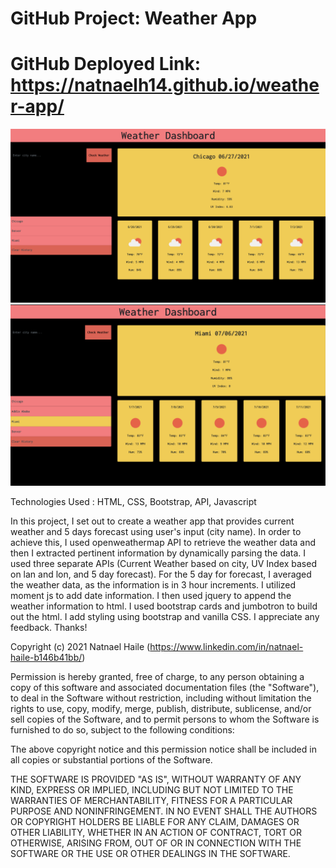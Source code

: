 # GitHub Project: Weather App
# GitHub Deployed Link: https://natnaelh14.github.io/weather-app/
![alt text](./page.png)
![alt text](./page-02.png)

Technologies Used : HTML, CSS, Bootstrap, API, Javascript

In this project, I set out to create a weather app that provides current weather and 5 days forecast using user's input 
(city name). In order to achieve this, I used openweathermap API to retrieve the weather data and then I extracted pertinent
information by dynamically parsing the data. I used three separate APIs (Current Weather based on city, UV Index  based on
lan and lon, and 5 day forecast). For the 5 day for forecast, I averaged the weather data, as the information is in 3 hour
increments. I utilized moment js to add date information. I then used jquery to append the weather information to html. I used
bootstrap cards and jumbotron to build out the html. I add styling using bootstrap and vanilla CSS.  I appreciate any feedback.
Thanks!

Copyright (c) 2021 Natnael Haile (https://www.linkedin.com/in/natnael-haile-b146b41bb/)

Permission is hereby granted, free of charge, to any person obtaining
a copy of this software and associated documentation files (the
"Software"), to deal in the Software without restriction, including
without limitation the rights to use, copy, modify, merge, publish,
distribute, sublicense, and/or sell copies of the Software, and to
permit persons to whom the Software is furnished to do so, subject to
the following conditions:

The above copyright notice and this permission notice shall be
included in all copies or substantial portions of the Software.

THE SOFTWARE IS PROVIDED "AS IS", WITHOUT WARRANTY OF ANY KIND,
EXPRESS OR IMPLIED, INCLUDING BUT NOT LIMITED TO THE WARRANTIES OF
MERCHANTABILITY, FITNESS FOR A PARTICULAR PURPOSE AND
NONINFRINGEMENT. IN NO EVENT SHALL THE AUTHORS OR COPYRIGHT HOLDERS BE
LIABLE FOR ANY CLAIM, DAMAGES OR OTHER LIABILITY, WHETHER IN AN ACTION
OF CONTRACT, TORT OR OTHERWISE, ARISING FROM, OUT OF OR IN CONNECTION
WITH THE SOFTWARE OR THE USE OR OTHER DEALINGS IN THE SOFTWARE.